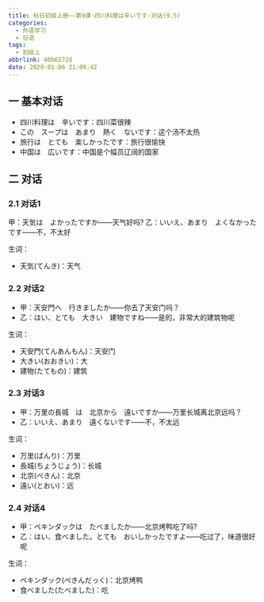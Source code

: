 ```yaml
---
title: 标日初级上册——第9课-四川料理は辛いです-对话(9.5)
categories:
  - 外语学习
  - 日语
tags:
  - 初级上
abbrlink: 40b6272d
date: 2020-01-06 21:09:42
---
```

## 一 基本对话

* 四川料理は　辛いです：四川菜很辣
* この　スープは　あまり　熱く　ないです：这个汤不太热
* 旅行は　とても　楽しかったです：旅行很愉快
* 中国は　広いです：中国是个幅员辽阔的国家

<!--more-->

## 二 对话

### 2.1 对话1

甲：天気は　よかったですか——天气好吗?
乙：いいえ、あまり　よくなかったです——不，不太好

生词：  

* 天気(てんき)：天气

### 2.2 对话2

* 甲：天安門へ　行きましたか——你去了天安门吗？
* 乙：はい、とても　大きい　建物ですね——是的，非常大的建筑物呢

生词：  

* 天安門(てんあんもん)：天安门
* 大きい(おおきい)：大
* 建物(たてもの)：建筑

### 2.3 对话3

* 甲：万里の長城　は　北京から　遠いですか——万里长城离北京远吗？
* 乙：いいえ、あまり　遠くないです——不，不太远

生词：  

* 万里(ばんり)：万里
* 長城(ちょうじょう)：长城
* 北京(ぺきん)：北京
* 遠い(とおい)：远

### 2.4 对话4

* 甲：ペキンダックは　たべましたか——北京烤鸭吃了吗?
* 乙：はい、食べました。とても　おいしかったですよ——吃过了，味道很好呢

生词：  

* ペキンダック(ぺきんだっく)：北京烤鸭
* 食べました(たべました)：吃
